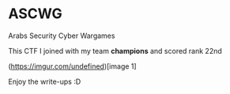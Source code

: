 # ASCWG
Arabs Security Cyber Wargames

This CTF I joined with my team **champions** and scored rank 22nd

(https://imgur.com/undefined)[image 1]

Enjoy the write-ups :D
